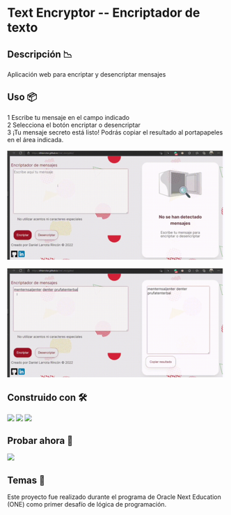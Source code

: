 # Text Encryptor -- Encriptador de texto

## Descripción 📉
Aplicación web para encriptar y desencriptar mensajes

## Uso 📦

1 Escribe tu mensaje en el campo indicado <br>
2 Selecciona el botón encriptar o desencriptar<br> 
3 ¡Tu mensaje secreto está listo! Podrás copiar el resultado al portapapeles en el área indicada.
<br><br>
<img src="./img/video2.gif" width="500">
<br><br>
<img src="./img/video1.gif" width="500">


## Construido con 🛠️

<img src="https://img.shields.io/badge/HTML5-E34F26?style=for-the-badge&logo=html5&logoColor=white"> <img src="https://img.shields.io/badge/CSS3-1572B6?style=for-the-badge&logo=css3&logoColor=white"> <img src="https://img.shields.io/badge/JavaScript-323330?style=for-the-badge&logo=javascript&logoColor=F7DF1E">


## Probar ahora 🚀
<a href="https://dhlarrotar.github.io/text_encryptor/"> <img src="https://img.shields.io/website-up-down-green-red/http/monip.org.svg"> </a> 



## Temas 🎨

Este proyecto fue realizado durante el programa de Oracle Next Education (ONE) como primer desafío de lógica de programación.